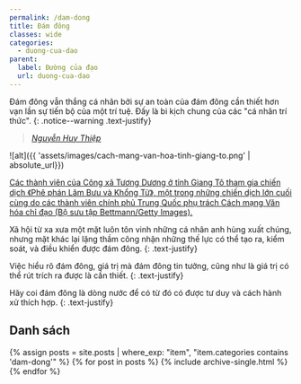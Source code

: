 ```yaml
---
permalink: /dam-dong
title: Đám đông
classes: wide
categories:
  - duong-cua-dao
parent:
  label: Đường của đạo
  url: duong-cua-dao  
---
```


Đám đông vẫn thắng cá nhân bởi sự an toàn của đám đông cần thiết hơn vạn lần sự tiến bộ của một trí tuệ. Đấy là bi kịch chung của các "cá nhân trí thức".
{: .notice--warning .text-justify}

> <cite><a target="_blank" href="https://xhnv.duytan.edu.vn/van-o414c/nha-van-nguyen-huy-thiep-mot-hien-tuong-dac-biet-trong-nen-van-hoc-viet-nam-duong-dai-ecxwa">
Nguyễn Huy Thiệp
</a></cite>

![alt]({{ 'assets/images/cach-mang-van-hoa-tinh-giang-to.png' | absolute_url}})
> <cite>
<a target="_blank" href="https://www.tabletmag.com/sections/news/articles/euripides-mao-and-qutb">
Các thành viên của Công xã Tương Dương ở tỉnh Giang Tô tham gia chiến dịch 《Phê phán Lâm Bưu và Khổng Tử》, một trong những chiến dịch lớn cuối cùng do các thành viên chính phủ Trung Quốc phụ trách Cách mạng Văn hóa chỉ đạo (Bộ sưu tập Bettmann/Getty Images).
</a>
</cite>

Xã hội từ xa xưa một mặt luôn tôn vinh những cá nhân anh hùng xuất chúng, nhưng mặt khác lại lặng thầm công nhận những thế lực có thể tạo ra, kiểm soát, và điều khiển được đám đông.
{: .text-justify}

Việc hiểu rõ đám đông, giá trị mà đám đông tin tưởng, cũng như là giá trị có thể rút trích ra được là cần thiết.
{: .text-justify}

Hãy coi đám đông là dòng nước để có từ đó có được tư duy và cách hành xử thích hợp.
{: .text-justify}

## Danh sách
{% assign posts = site.posts | where_exp: "item", "item.categories contains 'dam-dong'" %}
{% for post in posts %}
  {% include archive-single.html %}
{% endfor %}